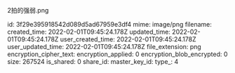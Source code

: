 2拍的强弱.png

id: 3f29e395918542d089d5ad67959e3df4
mime: image/png
filename: 
created_time: 2022-02-01T09:45:24.178Z
updated_time: 2022-02-01T09:45:24.178Z
user_created_time: 2022-02-01T09:45:24.178Z
user_updated_time: 2022-02-01T09:45:24.178Z
file_extension: png
encryption_cipher_text: 
encryption_applied: 0
encryption_blob_encrypted: 0
size: 267524
is_shared: 0
share_id: 
master_key_id: 
type_: 4